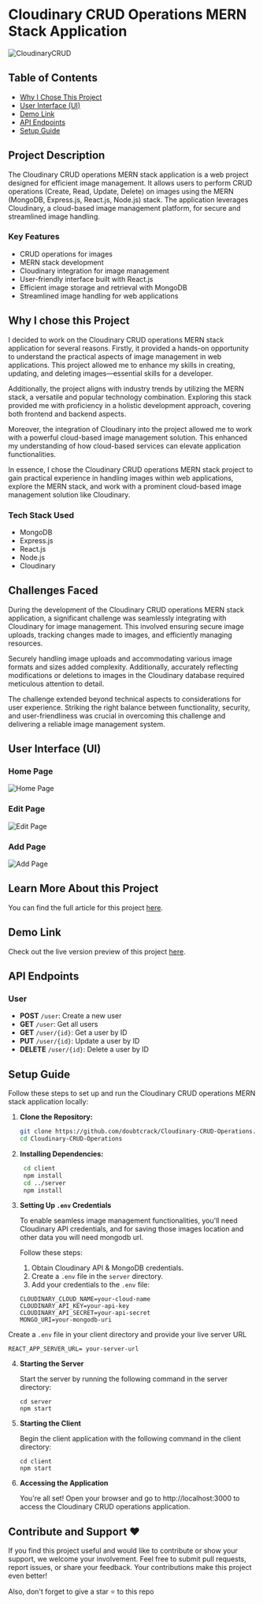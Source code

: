 # Cloudinary CRUD Operations MERN Stack Application

![CloudinaryCRUD](https://blogger.googleusercontent.com/img/a/AVvXsEjxAV4b4O51XK-glRlRGRyOl6ctrfN_Ch0JCQHN05kxSTgvdRo7Q98y8SzMnuvROuQEj1w10HZTemiUZpbLw6bfy6fctqOBBJa83RfDzKruLRn234FqlZJxW5FMJixVuwIgVH9tbD2uro31T2FvP7zkcXjHYR29ZfZY3G1YoYLRZ8Pv0ycADkX7-AyKGKlZ=w1200-h1200)

## Table of Contents

- [Why I Chose This Project](#why-i-chose-this-project)
- [User Interface (UI)](#user-interface-ui)
- [Demo Link](#demo-link)
- [API Endpoints](#api-endpoints)
- [Setup Guide](#setup-guide)

## Project Description

The Cloudinary CRUD operations MERN stack application is a web project designed for efficient image management. It allows users to perform CRUD operations (Create, Read, Update, Delete) on images using the MERN (MongoDB, Express.js, React.js, Node.js) stack. The application leverages Cloudinary, a cloud-based image management platform, for secure and streamlined image handling.

### Key Features

- CRUD operations for images
- MERN stack development
- Cloudinary integration for image management
- User-friendly interface built with React.js
- Efficient image storage and retrieval with MongoDB
- Streamlined image handling for web applications

## Why I chose this Project

I decided to work on the Cloudinary CRUD operations MERN stack application for several reasons. Firstly, it provided a hands-on opportunity to understand the practical aspects of image management in web applications. This project allowed me to enhance my skills in creating, updating, and deleting images—essential skills for a developer.

Additionally, the project aligns with industry trends by utilizing the MERN stack, a versatile and popular technology combination. Exploring this stack provided me with proficiency in a holistic development approach, covering both frontend and backend aspects.

Moreover, the integration of Cloudinary into the project allowed me to work with a powerful cloud-based image management solution. This enhanced my understanding of how cloud-based services can elevate application functionalities.

In essence, I chose the Cloudinary CRUD operations MERN stack project to gain practical experience in handling images within web applications, explore the MERN stack, and work with a prominent cloud-based image management solution like Cloudinary.

### Tech Stack Used

- MongoDB
- Express.js
- React.js
- Node.js
- Cloudinary

## Challenges Faced

During the development of the Cloudinary CRUD operations MERN stack application, a significant challenge was seamlessly integrating with Cloudinary for image management. This involved ensuring secure image uploads, tracking changes made to images, and efficiently managing resources.

Securely handling image uploads and accommodating various image formats and sizes added complexity. Additionally, accurately reflecting modifications or deletions to images in the Cloudinary database required meticulous attention to detail.

The challenge extended beyond technical aspects to considerations for user experience. Striking the right balance between functionality, security, and user-friendliness was crucial in overcoming this challenge and delivering a reliable image management system.

## User Interface (UI)

### Home Page

![Home Page](https://blogger.googleusercontent.com/img/a/AVvXsEjmV5wckWNomIlEey_amKZCenczQDREj8NWhQfX0xesSMS7uQ4mfWOTY9RJwDBX7eZHEbWWpSSynIlMrbxdLzmKvuE0Gi5r2asaSKuutKhzzJcZyfEOKB1fV8ZvnHu70L7Wflhs0KWfzCGiFba7wTB-wfxssCW4Iz25rdvVM-SKq5cisdxDBmCz5pH6yhTp=w1200-h1200)

### Edit Page

![Edit Page](https://blogger.googleusercontent.com/img/a/AVvXsEjPPUL7P5rCEdfoS4RVoTj_cFP7iQlJID3hLh8OlDEW9qBudsxcS3JWbmZpgTjME_P9fJPXeiA3ZCWfDnE_yaN8_n5ZNwu3OOrl7kXHomFQdGWo6ZPac8bS33buMDnxmJYeBC5WwaxndnG3JsXrbCtvs-olKDu-bEmhAFnRv3PnnBfBRP7zaBN135a9QA1m=w1200-h1200)

### Add Page

![Add Page](https://blogger.googleusercontent.com/img/a/AVvXsEiFc38V5xdnro0qIeYC__Upajj0f4A1-morNKmzFDdIOZBlmg1Ipu_yTkWioo9Zzj292ZmWl4WWf3y1sQCQPBqw8TNwQwT3amuN1VXdWMdwtDG24lYvXIL2rK7jXV5Yi3SCnKs_dztrwJr0ozswpN_T-Dn8bfDMIMZ2wXb6fxhkABWiWOg-57NQ8PSrRheW=w1200-h1200)

## Learn More About this Project

You can find the full article for this project [here](https://tksuryavanshi.blogspot.com/2023/10/cloudinary-crud-operations-mern-stack.html).

## Demo Link

Check out the live version preview of this project [here](https://cloudinary-crud-operations.vercel.app/).

## API Endpoints

### User

- **POST** `/user`: Create a new user
- **GET** `/user`: Get all users
- **GET** `/user/{id}`: Get a user by ID
- **PUT** `/user/{id}`: Update a user by ID
- **DELETE** `/user/{id}`: Delete a user by ID

## Setup Guide

Follow these steps to set up and run the Cloudinary CRUD operations MERN stack application locally:

1. **Clone the Repository:**

   ```bash
   git clone https://github.com/doubtcrack/Cloudinary-CRUD-Operations.git
   cd Cloudinary-CRUD-Operations

   ```

2. **Installing Dependencies:**
   ```bash
    cd client
    npm install
    cd ../server
    npm install
   ```
3. **Setting Up `.env` Credentials**

   To enable seamless image management functionalities, you'll need Cloudinary API credentials, and for saving those images location and other data you will need mongodb url.

   Follow these steps:

   1. Obtain Cloudinary API & MongoDB credentials.
   2. Create a `.env` file in the `server` directory.
   3. Add your credentials to the `.env` file:

   ```env
   CLOUDINARY_CLOUD_NAME=your-cloud-name
   CLOUDINARY_API_KEY=your-api-key
   CLOUDINARY_API_SECRET=your-api-secret
   MONGO_URI=your-mongodb-uri
   ```

Create a `.env` file in your client directory and provide your live server URL

    REACT_APP_SERVER_URL= your-server-url

4. **Starting the Server**

   Start the server by running the following command in the server directory:

   ```
   cd server
   npm start
   ```

5. **Starting the Client**

   Begin the client application with the following command in the client directory:

   ```
   cd client
   npm start
   ```

6. **Accessing the Application**

   You're all set! Open your browser and go to http://localhost:3000 to access the Cloudinary CRUD operations application.

## Contribute and Support ❤️

If you find this project useful and would like to contribute or show your support, we welcome your involvement. Feel free to submit pull requests, report issues, or share your feedback. Your contributions make this project even better!

Also, don't forget to give a star ⭐ to this repo
